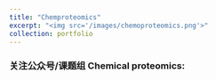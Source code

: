```yaml
---
title: "Chemproteomics"
excerpt: "<img src='/images/chemoproteomics.png'>"
collection: portfolio
---
```


### 关注公众号/课题组  Chemical proteomics:   
<p hidden> 王初课题组<p hidden>   

  
